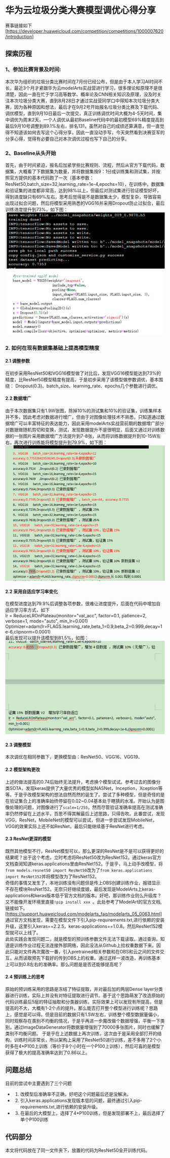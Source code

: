 
# 华为云垃圾分类大赛模型调优心得分享
赛事链接如下[https://developer.huaweicloud.com/competition/competitions/1000007620/introduction]
## 探索历程
### 1、参加比赛背景及时间:
   本次华为组织的垃圾分类比赛时间在7月份已经公布，但是由于本人学习AI时间不长，最近3个月才紧跟华为云modelArts实战营进行学习，很多理论和原理不是很清楚，因此一直在忙于学习高等数学、概率论及CNN相关知识及原理，没及时关注本次垃圾分类大赛，直到8月28日才通过实战营同学口中得知本次垃圾分类大赛，因为各种原因和想法，最后才在9月2号开始报名垃圾分类比赛及下载代码、调优模型，直到9月10日最后一次提交，真正训练调优时间大概为4-5天时间，集中调优为周末2天，一个人调优从最初Baseline代码中的最初模型69%精度提高到最后9月10号调整到89.1%左右，排名131，虽然对自己的成绩还算满意，但一直觉得不知道该如何去写这个心得分享，因此一直没动手写，今天突然看到决赛亚军的分享心得，觉得有必要自己对本次调优过程也写下自己的分享。
### 2、Baseline从头开始
首先，由于时间紧迫，报名后加紧学些比赛规则、流程，然后从官方下载代码，数据集，大概看了下数据集为数量，并将数据集按9：1分成训练集和测试集，并按照官方提供的基本代码跑了一次（基本参数：ResNet50,batch_size=32,learning_rate=1e-4,epochs=10），在训练中，数据集和验证集的进度都非常高，达到98%以上，但最后对测试集进行验证模型好坏，得到进度缺只有69%左右，思考后觉得是不是数据集太少，模型复杂，导致容易出现过拟合问题，然后将模型采用熟悉的VGG16并采用Dropout防止过拟合，最后训练进度提升到73%，如下图：
<img src="./imgs/VGG-1-0.jpg">
<img  src="./imgs/vgg-1-1.jpg"><br>
### 2. 如何在现有数据集基础上提高模型精度
#### 2.1 调整参数
   在初步采用ResNet50和VGG16模型做了对比后，发现VGG16模型能达到73%的精度，比ResNet50模型精度有提高，于是初步采用了该模型做参数调优，基本围绕：
   Dropout(0.3)、batch_size、learning_rate、epochs几个参数进行调优。
#### 2.2 数据增广
   由于本次数据集只有1.9W张图，除掉10%的测试集和10%的验证集，训练集样本并不多，因此考虑对数据进行增广，但由于对图像处理技术不熟悉，只知道通过数据增广可以丰富特征的表达能力，因此采用modelArts实战营前期的数据增广部分对数据做随机剪切和变换，测试，发现数据提升不是很明显，后面又通过对训练数据的一张图片采用数据增广方法提升到7-8张，从而将训练数据提升到10-15W左右，再次进行训练能将模型提升到79.9%，如下图：
   <img src="./imgs/vgg-2-0.png">
#### 2.2 采用自适应学习率变化
   在模型进度达到79.9%后调整各项参数，很难让进度提升，后面在代码中增加自适应学习率方式，如下<br>
   lr = ReduceLROnPlateau(monitor="val_acc", factor=0.1, patience=2, verbose=1, mode="auto", min_lr=0.001)<br>
   Optimizer=adam(lr=FLAGS.learning_rate,beta_1=0.9,beta_2=0.999,decay=1e-6,clipnorm=0.0001)<br>
   最后发现可以提升该模型到81.5%，如图：
    <img src="./imgs/vgg-3-0.png">
#### 2.3 调整模型
   本次调优在相同参数下，更换模型由：ResNet50、VGG16、VGG19、
<br>
#### 2.2 模型架构更改
上述的做法提高的0.74后始终无法提升，考虑换个模型试试。参考过去的图像分类SOTA，发现keras提供了大量优秀的模型如NASNet，Inception，Xception等等。于是乎改模型架构的想法自然而然的诞生了。尝试了多种模型，但是奇怪的是在验证集合上的准确率始终停留在0.02~0.04基本处于瞎猜的水准。开始认为是图像处理的问题，对图像进行了```scale=1/255```，然而尽管验证准确率提高在测试准确率仍然停留在上述水平，百思不得其解最后上述思路，只得告吹。此番尝试，发现VGG，ResNet，MobileNet的模型可以尝试，但进一步尝试发现MobileNet，VGG的效果实际上还不如ResNet，最后只能继续基于ResNet进行考虑。
#### 2.3 ResNet更深的模型
既然其他模型不行，ResNet模型可以，那么更深的ResNet是不是可以获得更好的结果呢？出于这个考虑，立时考虑将ResNet50改为ResNet152。通过keras官方文档查阅知道keras.applications里由ResNet152。于是乎，马上动手改模型，将```from models.resnet50 import ResNet50```改为了```from keras.applications import ResNet152```并将模型改为了ResNet152。<br>
奇怪的事情又发生了，本地训练没有问题但是传上OBS创建训练作业，报错显示不存在模块ResNet152。无奈只好继续度娘，最后发现是ModelArts上keras-applications和keras版本低于官方文档的版本。好吧，那训练作业则么升级库？又不能像开发环境里直接```!pip install xxx ```。此处参考了ModelArt的官方文档,链接如下。[https://support.huaweicloud.com/modelarts_faq/modelarts_05_0063.html]
通过官方文档发现，需要在模型文件下引入pip-requirements.txt,进行依赖的安装升级，这里引入keras==2.2.5，keras-applications==1.0.8。然后ResNet152模型就可以上线了。<br>
此处实践会发现问题二，就是模型的预训练参数文件无法下载读取。通过查询，知道是训练作业过程无法连接外部网络，因此没法从Github上拉权重数据下来。因此只能对文件再次魔改一番，引入pretrained相关参数和在OBS和云之间的文件交互，从而读取预先下载好的传到OBS上的权重。通过这样一波改造，再训练基本上可以到0.8左右的准确率。那么问题是是否还能够提高呢？
#### 2.4 预训练上的思考
原始的预训练采用的思路是冻结了特征提取，并对最后加的两层Dense layer分类器进行训练，实际上并没有对特征提取进行调节。基于这个思路萌发了改造原始的代码训练最后5层的特征抽取和分类器训练，实际效果上可以发现有所提高，但是提高的不大，大概有1-2个点的提升。那么能否打开整个模型进行训练呢？思路上，感觉是可以得。但是目前的数据只有1.5W左右，训练整个模型数据量偏小，同时观察存在类别不均衡的情况，于是乎再进一步魔改做个数据增强，平衡一下类别，通过ImageDataGenerator将数据量增强到了70000多张图片，同时也缓解了类别不均衡问题。
于是乎在上述数据上再次训练，这次由于是采用全部打开的结构，训练时间非常长，所以架构上采用了ResNet50进行训练，差不多用了2个小时多在4*P100上训练（等价于8个小时在一个P100上训练），然后可喜的是模型获得了极大的提高准确率达到了0.86以上。
## 问题总结
目前的尝试中主要遇到了三个问题<br>
- 1. 改模型后准确率不正确，好吧这个问题最后还是没解决。
- 2. 引入keras.applications发现版本低的问题，最终通过引入pip-requirements.txt,进行依赖的安装升级。
- 3. 在最后的大模型上，选择了4*P100训练，但是发现部署不上，最后选择了单个P100训练
## 代码部分
本文将代码放在了同一文件夹下，放置的代码为ResNet50全开训练代码。
